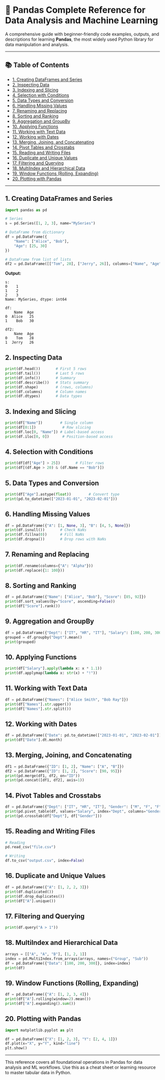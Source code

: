 # 🐼 Pandas Complete Reference for Data Analysis and Machine Learning

A comprehensive guide with beginner-friendly code examples, outputs, and descriptions for learning **Pandas**, the most widely used Python library for data manipulation and analysis.

---

## 📚 Table of Contents

- [1. Creating DataFrames and Series](#1-creating-dataframes-and-series)
- [2. Inspecting Data](#2-inspecting-data)
- [3. Indexing and Slicing](#3-indexing-and-slicing)
- [4. Selection with Conditions](#4-selection-with-conditions)
- [5. Data Types and Conversion](#5-data-types-and-conversion)
- [6. Handling Missing Values](#6-handling-missing-values)
- [7. Renaming and Replacing](#7-renaming-and-replacing)
- [8. Sorting and Ranking](#8-sorting-and-ranking)
- [9. Aggregation and GroupBy](#9-aggregation-and-groupby)
- [10. Applying Functions](#10-applying-functions)
- [11. Working with Text Data](#11-working-with-text-data)
- [12. Working with Dates](#12-working-with-dates)
- [13. Merging, Joining, and Concatenating](#13-merging-joining-and-concatenating)
- [14. Pivot Tables and Crosstabs](#14-pivot-tables-and-crosstabs)
- [15. Reading and Writing Files](#15-reading-and-writing-files)
- [16. Duplicate and Unique Values](#16-duplicate-and-unique-values)
- [17. Filtering and Querying](#17-filtering-and-querying)
- [18. MultiIndex and Hierarchical Data](#18-multiindex-and-hierarchical-data)
- [19. Window Functions (Rolling, Expanding)](#19-window-functions-rolling-expanding)
- [20. Plotting with Pandas](#20-plotting-with-pandas)

---

## 1. Creating DataFrames and Series
```python
import pandas as pd

# Series
s = pd.Series([1, 2, 3], name="MySeries")

# DataFrame from dictionary
df = pd.DataFrame({
    "Name": ["Alice", "Bob"],
    "Age": [25, 30]
})

# DataFrame from list of lists
df2 = pd.DataFrame([["Tom", 28], ["Jerry", 26]], columns=["Name", "Age"])
```
**Output:**
```
s:
0    1
1    2
2    3
Name: MySeries, dtype: int64

df:
    Name  Age
0  Alice   25
1    Bob   30

df2:
    Name  Age
0    Tom   28
1  Jerry   26
```

## 2. Inspecting Data
```python
print(df.head())       # First 5 rows
print(df.tail())       # Last 5 rows
print(df.info())       # Summary
print(df.describe())   # Stats summary
print(df.shape)        # (rows, columns)
print(df.columns)      # Column names
print(df.dtypes)       # Data types
```

## 3. Indexing and Slicing
```python
print(df["Name"])        # Single column
print(df[0:1])            # Row slicing
print(df.loc[0, "Name"]) # Label-based access
print(df.iloc[0, 0])      # Position-based access
```

## 4. Selection with Conditions
```python
print(df[df["Age"] > 25])       # Filter rows
print(df[(df.Age > 20) & (df.Name == "Bob")])
```

## 5. Data Types and Conversion
```python
print(df["Age"].astype(float))        # Convert type
print(pd.to_datetime(["2023-01-01", "2023-02-01"]))
```

## 6. Handling Missing Values
```python
df = pd.DataFrame({"A": [1, None, 3], "B": [4, 5, None]})
print(df.isnull())       # Check NaNs
print(df.fillna(0))      # Fill NaNs
print(df.dropna())       # Drop rows with NaNs
```

## 7. Renaming and Replacing
```python
print(df.rename(columns={"A": "Alpha"}))
print(df.replace({1: 100}))
```

## 8. Sorting and Ranking
```python
df = pd.DataFrame({"Name": ["Alice", "Bob"], "Score": [85, 92]})
print(df.sort_values(by="Score", ascending=False))
print(df["Score"].rank())
```

## 9. Aggregation and GroupBy
```python
df = pd.DataFrame({"Dept": ["IT", "HR", "IT"], "Salary": [100, 200, 300]})
grouped = df.groupby("Dept").mean()
print(grouped)
```

## 10. Applying Functions
```python
print(df["Salary"].apply(lambda x: x * 1.1))
print(df.applymap(lambda x: str(x) + "!"))
```

## 11. Working with Text Data
```python
df = pd.DataFrame({"Names": ["Alice Smith", "Bob Ray"]})
print(df["Names"].str.upper())
print(df["Names"].str.split())
```

## 12. Working with Dates
```python
df = pd.DataFrame({"Date": pd.to_datetime(["2023-01-01", "2023-02-01"])})
print(df["Date"].dt.month)
```

## 13. Merging, Joining, and Concatenating
```python
df1 = pd.DataFrame({"ID": [1, 2], "Name": ["A", "B"]})
df2 = pd.DataFrame({"ID": [1, 2], "Score": [90, 95]})
print(pd.merge(df1, df2, on="ID"))
print(pd.concat([df1, df2], axis=1))
```

## 14. Pivot Tables and Crosstabs
```python
df = pd.DataFrame({"Dept": ["IT", "HR", "IT"], "Gender": ["M", "F", "F"], "Salary": [100, 200, 300]})
print(pd.pivot_table(df, values="Salary", index="Dept", columns="Gender"))
print(pd.crosstab(df["Dept"], df["Gender"]))
```

## 15. Reading and Writing Files
```python
# Reading
pd.read_csv("file.csv")

# Writing
df.to_csv("output.csv", index=False)
```

## 16. Duplicate and Unique Values
```python
df = pd.DataFrame({"A": [1, 2, 2, 3]})
print(df.duplicated())
print(df.drop_duplicates())
print(df["A"].unique())
```

## 17. Filtering and Querying
```python
print(df.query("A > 1"))
```

## 18. MultiIndex and Hierarchical Data
```python
arrays = [["A", "A", "B"], [1, 2, 1]]
index = pd.MultiIndex.from_arrays(arrays, names=("Group", "Sub"))
df = pd.DataFrame({"Data": [100, 200, 300]}, index=index)
print(df)
```

## 19. Window Functions (Rolling, Expanding)
```python
df = pd.DataFrame({"A": [1, 2, 3, 4]})
print(df["A"].rolling(window=2).mean())
print(df["A"].expanding().sum())
```

## 20. Plotting with Pandas
```python
import matplotlib.pyplot as plt

df = pd.DataFrame({"X": [1, 2, 3], "Y": [2, 4, 1]})
df.plot(x="X", y="Y", kind="line")
plt.show()
```

---

This reference covers all foundational operations in Pandas for data analysis and ML workflows. Use this as a cheat sheet or learning resource to master tabular data in Python.
